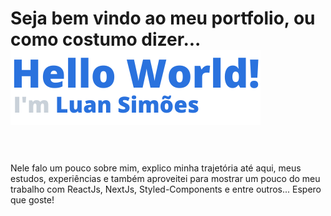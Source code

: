 <h1>
  Seja bem vindo ao meu portfolio, ou como costumo dizer...
  <br />
  <img src="./public/assets/helloWorld.png" alt="Hello World" />
  <br />
  <br />
</h1>
  <p styles="font-size: 0.5rem;">
    Nele falo um pouco sobre mim, explico minha trajetória até aqui, meus estudos, experiências e também aproveitei para mostrar um pouco do meu trabalho com ReactJs, NextJs, Styled-Components e entre outros... Espero que goste!
  </p>
